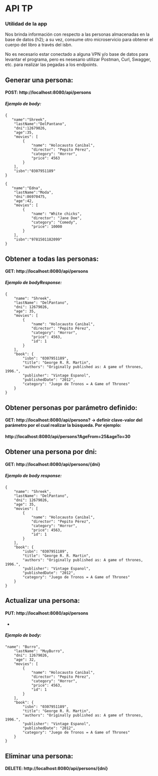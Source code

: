 # API TP

### Utilidad de la app

Nos brinda información con respecto a las personas almacenadas en la base de datos (h2); a su vez, consume otro microservicio
para obtener el cuerpo del libro a través del isbn.

No es necesario estar conectado a alguna VPN y/o base de datos para levantar el programa, pero es nesesario utilizar Postman, Curl, Swagger, etc.
para realizar las pegadas a los endpoints.


## Generar una persona:

#### POST: http://localhost:8080/api/persons

##### Ejemplo de body:

```
{
   "name":"Shreek", 
    "lastName":"DelPantano", 
    "dni":12679026,
    "age":35,
    "movies": [
        {
            "name": "Holocausto Canibal",
            "director": "Pepito Pérez", 
            "category": "Horror",
            "price": 4563
        }
    ],
    "isbn":"0307951189"
}

```

```
{
   "name":"Edna", 
    "lastName":"Moda", 
    "dni":86970475,
    "age":42,
    "movies": [
        {
            "name": "White chicks",
            "director": "Jane Doe", 
            "category": "Comedy",
            "price": 10000
        }
    ],
    "isbn":"9781501182099"
}
```

## Obtener a todas las personas:

#### GET: http://localhost:8080/api/persons

##### Ejemplo de bodyResponse:

```
{
    "name": "Shreek",
    "lastName": "DelPantano",
    "dni": 12679026,
    "age": 35,
    "movies": [
        {
            "name": "Holocausto Canibal",
            "director": "Pepito Pérez",
            "category": "Horror",
            "price": 4563,
            "id": 1
        }
    ],
    "book": {
        "isbn": "0307951189",
        "title": "George R. R. Martin",
        "authors": "Originally published as: A game of thrones, 1996.",
        "publisher": "Vintage Espanol",
        "publishedDate": "2012",
        "category": "Juego de Tronos = A Game of Thrones"
    }
}
```


## Obtener personas por parámetro definido:

#### GET: http://localhost:8080/api/persons? -> definir clave-valor del parámetro por el cual realizar la búsqueda. Por ejemplo:

#### http://localhost:8080/api/persons?AgeFrom=25&ageTo=30


## Obtener una persona por dni:

#### GET: http://localhost:8080/api/persons/{dni}

##### Ejemplo de body response:

```
{
    "name": "Shreek",
    "lastName": "DelPantano",
    "dni": 12679026,
    "age": 35,
    "movies": [
        {
            "name": "Holocausto Canibal",
            "director": "Pepito Pérez",
            "category": "Horror",
            "price": 4563,
            "id": 1
        }
    ],
    "book": {
        "isbn": "0307951189",
        "title": "George R. R. Martin",
        "authors": "Originally published as: A game of thrones, 1996.",
        "publisher": "Vintage Espanol",
        "publishedDate": "2012",
        "category": "Juego de Tronos = A Game of Thrones"
    }
}
```
## Actualizar una persona:

#### PUT: http://localhost:8080/api/persons

+
##### Ejemplo de body:

```
"name": "Burro",
    "lastName": "MuyBurro",
    "dni": 12679026,
    "age": 32,
    "movies": [
        {
            "name": "Holocausto Canibal",
            "director": "Pepito Pérez",
            "category": "Horror",
            "price": 4563,
            "id": 1
        }
    ],
    "book": {
        "isbn": "0307951189",
        "title": "George R. R. Martin",
        "authors": "Originally published as: A game of thrones, 1996.",
        "publisher": "Vintage Espanol",
        "publishedDate": "2012",
        "category": "Juego de Tronos = A Game of Thrones"
    }
}
```
## Eliminar una persona:

#### DELETE: http://localhost:8080/api/persons/{dni} 


